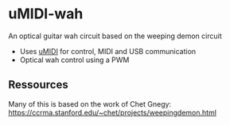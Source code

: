 # uMIDI-wah

An optical guitar wah circuit based on the weeping demon circuit

* Uses [uMIDI](https://github.com/theFork/uMIDI) for control, MIDI and USB communication
* Optical wah control using a PWM


## Ressources
Many of this is based on the work of Chet Gnegy: https://ccrma.stanford.edu/~chet/projects/weepingdemon.html
